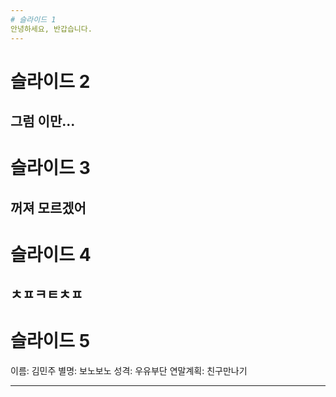 ```yaml
---
# 슬라이드 1
안녕하세요, 반갑습니다.
---
```

# 슬라이드 2
그럼 이만...
---
# 슬라이드 3
꺼져 모르겠어
---
# 슬라이드 4
ㅊㅍㅋㅌㅊㅍ
---
# 슬라이드 5
이름: 김민주
별명: 보노보노
성격: 우유부단
연말계획: 친구만나기

---
